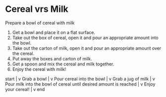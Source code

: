 # Cereal vrs Milk

Prepare a bowl of cereal with milk


1. Get a bowl and place it on a flat surface.
2. Take out the box of cereal, open it and pour an appropriate amount into the bowl.
3. Take out the carton of milk, open it and pour an appropriate amount over the cereal.
4. Put away the boxes and carton of milk.
5. Get a spoon and mix the cereal and milk together.
6. Enjoy the cereal with milk!


start
|
v
Grab a bowl
|
v
Pour cereal into the bowl
|
v
Grab a jug of milk
|
v
Pour milk into the bowl of cereal until desired amount is reached
|
v
Enjoy your cereal!
|
v
end
